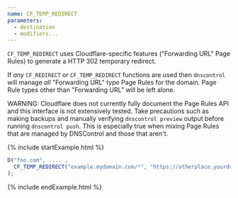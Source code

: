```yaml
---
name: CF_TEMP_REDIRECT
parameters:
  - destination
  - modifiers...
---
```


`CF_TEMP_REDIRECT` uses Cloudflare-specific features ("Forwarding URL" Page
Rules) to generate a HTTP 302 temporary redirect.

If _any_ `CF_REDIRECT` or `CF_TEMP_REDIRECT` functions are used then
`dnscontrol` will manage _all_ "Forwarding URL" type Page Rules for the domain.
Page Rule types other than "Forwarding URL” will be left alone.

WARNING: Cloudflare does not currently fully document the Page Rules API and
this interface is not extensively tested. Take precautions such as making
backups and manually verifying `dnscontrol preview` output before running
`dnscontrol push`. This is especially true when mixing Page Rules that are
managed by DNSControl and those that aren't.

{% include startExample.html %}

```js
D("foo.com", .... ,
  CF_TEMP_REDIRECT("example.mydomain.com/*", "https://otherplace.yourdomain.com/$1"),
);
```

{% include endExample.html %}
